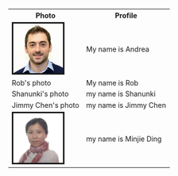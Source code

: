 <table style="width:100%">
  <tr>
    <th>Photo</th>
    <th>Profile</th> 
  </tr>
  <tr>
    <td><img src="andrea.jpg" alt="" border=3 height=100 width=100></img></td>
    <td>My name is Andrea</td> 
  </tr>
  <tr>
    <td>Rob's photo</td>
    <td>My name is Rob</td> 
  </tr>
  <tr>
    <td>Shanunki's photo</td>
    <td>my name is Shanunki</td>
  </tr>
  <tr>
    <td>Jimmy Chen's photo</td>
    <td>my name is Jimmy Chen</td>
  </tr>
  <tr>
    <td><img src="ding.jpg" alt="" border=3 height=100 width=100></td>
    <td>my name is Minjie Ding</td>
  </tr>
</table>
